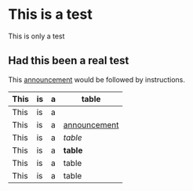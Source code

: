

# This is a test

This is only a test

## Had this been a real test

This [announcement](http://www.google.com) would be followed by instructions.

|This|is|a|table|
|---|---|---|---|
|This|is|a|
|This|is|a|[announcement](http://www.google.com)|
|This|is|a|_table_|
|This|is|a|**table**|
|This|is|a|table|
|This|is|a|table|

